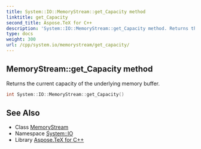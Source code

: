 ```yaml
---
title: System::IO::MemoryStream::get_Capacity method
linktitle: get_Capacity
second_title: Aspose.TeX for C++
description: 'System::IO::MemoryStream::get_Capacity method. Returns the current capacity of the underlying memory buffer in C++.'
type: docs
weight: 300
url: /cpp/system.io/memorystream/get_capacity/
---
```

## MemoryStream::get_Capacity method


Returns the current capacity of the underlying memory buffer.

```cpp
int System::IO::MemoryStream::get_Capacity()
```

## See Also

* Class [MemoryStream](../)
* Namespace [System::IO](../../)
* Library [Aspose.TeX for C++](../../../)
